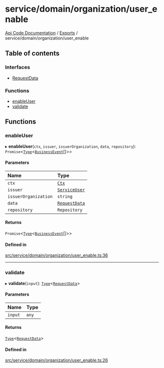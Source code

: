 # service/domain/organization/user\_enable
 
[Api Code Documentation](../README.md) / [Exports](../modules.md) / service/domain/organization/user\_enable

## Table of contents

### Interfaces

- [RequestData](../interfaces/service_domain_organization_user_enable.RequestData.md)

### Functions

- [enableUser](service_domain_organization_user_enable.md#enableuser)
- [validate](service_domain_organization_user_enable.md#validate)

## Functions

### enableUser

▸ **enableUser**(`ctx`, `issuer`, `issuerOrganization`, `data`, `repository`): `Promise`<[`Type`](result.md#type)<[`BusinessEvent`](service_domain_business_event.md#businessevent)[]\>\>

#### Parameters

| Name | Type |
| :------ | :------ |
| `ctx` | [`Ctx`](../interfaces/lib_ctx.Ctx.md) |
| `issuer` | [`ServiceUser`](../interfaces/service_domain_organization_service_user.ServiceUser.md) |
| `issuerOrganization` | `string` |
| `data` | [`RequestData`](../interfaces/service_domain_organization_user_enable.RequestData.md) |
| `repository` | `Repository` |

#### Returns

`Promise`<[`Type`](result.md#type)<[`BusinessEvent`](service_domain_business_event.md#businessevent)[]\>\>

#### Defined in

[src/service/domain/organization/user_enable.ts:36](https://github.com/openkfw/TruBudget/blob/f6ee764/api/src/service/domain/organization/user_enable.ts#L36)

___

### validate

▸ **validate**(`input`): [`Type`](result.md#type)<[`RequestData`](../interfaces/service_domain_organization_user_enable.RequestData.md)\>

#### Parameters

| Name | Type |
| :------ | :------ |
| `input` | `any` |

#### Returns

[`Type`](result.md#type)<[`RequestData`](../interfaces/service_domain_organization_user_enable.RequestData.md)\>

#### Defined in

[src/service/domain/organization/user_enable.ts:26](https://github.com/openkfw/TruBudget/blob/f6ee764/api/src/service/domain/organization/user_enable.ts#L26)
